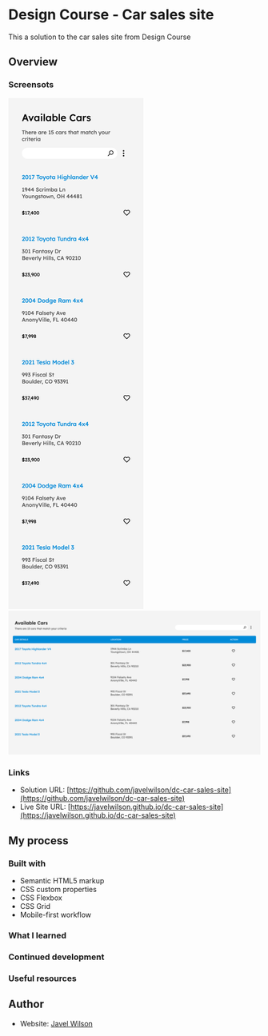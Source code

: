 # Design Course - Car sales site

This a solution to the car sales site from Design Course

## Overview

### Screensots

![](./screenshot01.png)
![](./screenshot02.png)

### Links

- Solution URL: [https://github.com/javelwilson/dc-car-sales-site](https://github.com/javelwilson/dc-car-sales-site)
- Live Site URL: [https://javelwilson.github.io/dc-car-sales-site](https://javelwilson.github.io/dc-car-sales-site)

## My process

### Built with

- Semantic HTML5 markup
- CSS custom properties
- CSS Flexbox
- CSS Grid
- Mobile-first workflow

### What I learned

### Continued development

### Useful resources

## Author

- Website: [Javel Wilson](https://javelwilson.com)
